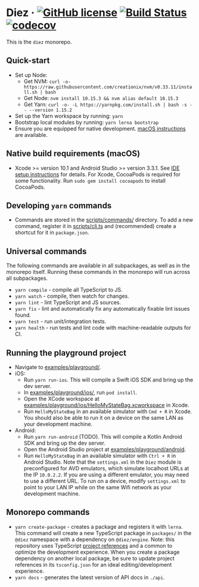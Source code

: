 # Diez &middot; [![GitHub license](https://img.shields.io/badge/license-MIT-blue.svg)](https://github.com/dieznative/diez/blob/master/LICENSE) [![Build Status](https://travis-ci.com/dieznative/diez.svg?token=R7p5y7u83p1oNU4bsu1p&branch=master)](https://travis-ci.com/dieznative/diez) [![codecov](https://codecov.io/gh/dieznative/diez/branch/master/graph/badge.svg?token=pgB9U8YLUU)](https://codecov.io/gh/dieznative/diez)

This is the `diez` monorepo.

## Quick-start

 - Set up Node:
    - Get NVM:
      `curl -o- https://raw.githubusercontent.com/creationix/nvm/v0.33.11/install.sh | bash`
    - Get Node:
      `nvm install 10.15.3 && nvm alias default 10.15.3`
    - Get Yarn:
      `curl -o- -L https://yarnpkg.com/install.sh | bash -s -- --version 1.15.2`
 - Set up the Yarn workspace by running: `yarn`
 - Bootstrap local modules by running: `yarn lerna bootstrap`
 - Ensure you are equipped for native development. [macOS instructions](docs/ide-setup-macos.md) are available.

## Native build requirements (macOS)
 - Xcode >= version 10.1 and Android Studio >= version 3.3.1. See [IDE setup instructions](../../docs/ide-setup-macos.md) for details. For Xcode, CocoaPods is required for some functionality. Run `sudo gem install cocoapods` to install CocoaPods.

## Developing `yarn` commands

 - Commands are stored in the [scripts/commands/](scripts/commands) directory. To add a new command, register it in [scripts/cli.ts](scripts/cli.ts) and (recommended) create a shortcut for it in `package.json`.

## Universal commands

The following commands are available in all subpackages, as well as in the monorepo itself. Running these commands in the monorepo will run across all subpackages.

 - `yarn compile` - compile all TypeScript to JS.
 - `yarn watch` - compile, then watch for changes.
 - `yarn lint` - lint TypeScript and JS sources.
 - `yarn fix` - lint and automatically fix any automatically fixable lint issues found.
 - `yarn test` - run unit/integration tests.
 - `yarn health` - run tests and lint code with machine-readable outputs for CI.

## Running the playground project

 - Navigate to [examples/playground/](examples/playground).
 - iOS:
   - Run `yarn run-ios`. This will compile a Swift iOS SDK and bring up the dev server.
   - In [examples/playground/ios/](examples/playground/ios), run `pod install`.
   - Open the XCode workspace at [examples/playground/ios/HelloMyStateBag.xcworkspace](examples/playground/ios/HelloMyStateBag.xcworkspace) in Xcode.
   - Run `HelloMyStateBag` in an available simulator with `Cmd + R` in Xcode. You should also be able to run it on a device on the same LAN as your development machine.
 - Android:
   - Run `yarn run-android` (TODO). This will compile a Kotlin Android SDK and bring up the dev server.
   - Open the Android Studio project at [examples/playground/android](examples/playground/android).
   - Run `HelloMyStateBag` in an available simulator with `Ctrl + R` in Android Studio. Note that the `settings.xml` in the `Diez` module is preconfigured for AVD emulators, which simulate localhost URLs at the IP `10.0.2.2`. If you are using a different emulator, you may need to use a different URL. To run on a device, modify `settings.xml` to point to your LAN IP while on the same Wifi network as your development machine.

## Monorepo commands

 - `yarn create-package` - creates a package and registers it with `lerna`. This command will create a new TypeScript package in `packages/` in the `@diez` namespace with a dependency on `@diez/engine`. Note: this repository uses TypeScript [project references](https://www.typescriptlang.org/docs/handbook/project-references.html) and a common to optimize the development experience. When you create a package dependency on another local package, be sure to update project references in its `tsconfig.json` for an ideal editing/development experience.
 - `yarn docs` - generates the latest version of API docs in `./api`.
